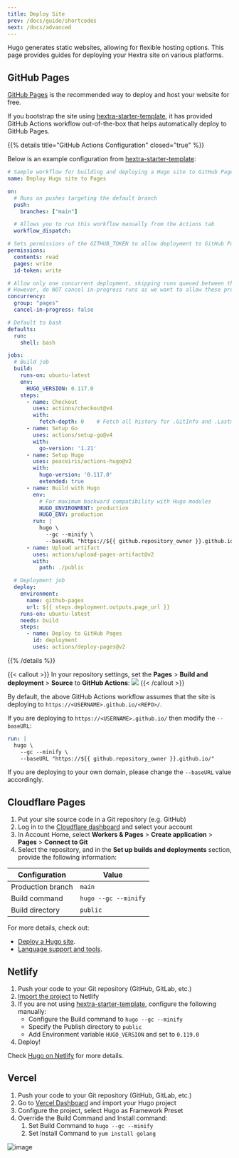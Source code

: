 ```yaml
---
title: Deploy Site
prev: /docs/guide/shortcodes
next: /docs/advanced
---
```


Hugo generates static websites, allowing for flexible hosting options.
This page provides guides for deploying your Hextra site on various platforms.

<!--more-->


## GitHub Pages

[GitHub Pages](https://docs.github.com/pages) is the recommended way to deploy and host your website for free.

If you bootstrap the site using [hextra-starter-template][hextra-starter-template], it has provided GitHub Actions workflow out-of-the-box that helps automatically deploy to GitHub Pages.

{{% details title="GitHub Actions Configuration" closed="true" %}}

Below is an example configuration from [hextra-starter-template][hextra-starter-template]:

```yaml {filename=".github/workflows/pages.yaml"}
# Sample workflow for building and deploying a Hugo site to GitHub Pages
name: Deploy Hugo site to Pages

on:
  # Runs on pushes targeting the default branch
  push:
    branches: ["main"]

  # Allows you to run this workflow manually from the Actions tab
  workflow_dispatch:

# Sets permissions of the GITHUB_TOKEN to allow deployment to GitHub Pages
permissions:
  contents: read
  pages: write
  id-token: write

# Allow only one concurrent deployment, skipping runs queued between the run in-progress and latest queued.
# However, do NOT cancel in-progress runs as we want to allow these production deployments to complete.
concurrency:
  group: "pages"
  cancel-in-progress: false

# Default to bash
defaults:
  run:
    shell: bash

jobs:
  # Build job
  build:
    runs-on: ubuntu-latest
    env:
      HUGO_VERSION: 0.117.0
    steps:
      - name: Checkout
        uses: actions/checkout@v4
        with:
          fetch-depth: 0    # Fetch all history for .GitInfo and .Lastmod
      - name: Setup Go
        uses: actions/setup-go@v4
        with:
          go-version: '1.21'
      - name: Setup Hugo
        uses: peaceiris/actions-hugo@v2
        with:
          hugo-version: '0.117.0'
          extended: true
      - name: Build with Hugo
        env:
          # For maximum backward compatibility with Hugo modules
          HUGO_ENVIRONMENT: production
          HUGO_ENV: production
        run: |
          hugo \
            --gc --minify \
            --baseURL "https://${{ github.repository_owner }}.github.io/${{ github.event.repository.name }}/"
      - name: Upload artifact
        uses: actions/upload-pages-artifact@v2
        with:
          path: ./public

  # Deployment job
  deploy:
    environment:
      name: github-pages
      url: ${{ steps.deployment.outputs.page_url }}
    runs-on: ubuntu-latest
    needs: build
    steps:
      - name: Deploy to GitHub Pages
        id: deployment
        uses: actions/deploy-pages@v2
```

{{% /details %}}


{{< callout >}}
  In your repository settings, set the **Pages** > **Build and deployment** > **Source** to **GitHub Actions**:
  ![](https://user-images.githubusercontent.com/5097752/266784808-99676430-884e-42ab-b901-f6534a0d6eee.png)
{{< /callout >}}

By default, the above GitHub Actions workflow assumes that the site is deploying to `https://<USERNAME>.github.io/<REPO>/`.

If you are deploying to `https://<USERNAME>.github.io/` then modify the `--baseURL`:

```yaml {filename=".github/workflows/pages.yaml",linenos=table,linenostart=54,hl_lines=[4]}
run: |
  hugo \
    --gc --minify \
    --baseURL "https://${{ github.repository_owner }}.github.io/"
```

If you are deploying to your own domain, please change the `--baseURL` value accordingly.


## Cloudflare Pages

1. Put your site source code in a Git repository (e.g. GitHub)
2. Log in to the [Cloudflare dashboard](https://dash.cloudflare.com/) and select your account
3. In Account Home, select **Workers & Pages** > **Create application** > **Pages** > **Connect to Git**
4. Select the repository, and in the **Set up builds and deployments** section, provide the following information:

| Configuration     | Value                |
| ----------------- | -------------------- |
| Production branch | `main`               |
| Build command     | `hugo --gc --minify` |
| Build directory   | `public`             |

For more details, check out:
- [Deploy a Hugo site](https://developers.cloudflare.com/pages/framework-guides/deploy-a-hugo-site/#deploy-with-cloudflare-pages).
- [Language support and tools](https://developers.cloudflare.com/pages/platform/language-support-and-tools/).


## Netlify

1. Push your code to your Git repository (GitHub, GitLab, etc.)
2. [Import the project](https://app.netlify.com/start) to Netlify
3. If you are not using [hextra-starter-template][hextra-starter-template], configure the following manually:
   - Configure the Build command to `hugo --gc --minify`
   - Specify the Publish directory to `public`
   - Add Environment variable `HUGO_VERSION` and set to `0.119.0`
4. Deploy!

Check [Hugo on Netlify](https://docs.netlify.com/integrations/frameworks/hugo/) for more details.


## Vercel

1. Push your code to your Git repository (GitHub, GitLab, etc.)
2. Go to [Vercel Dashboard](https://vercel.com/dashboard) and import your Hugo project
3. Configure the project, select Hugo as Framework Preset
4. Override the Build Command and Install command:
   1. Set Build Command to `hugo --gc --minify`
   2. Set Install Command to `yum install golang`

![image](https://github.com/imfing/hextra/assets/5097752/887d949b-8d05-413f-a2b4-7ab92192d0b3)

[hextra-starter-template]: https://github.com/imfing/hextra-starter-template
